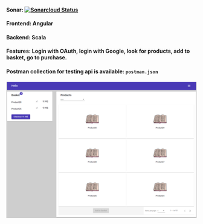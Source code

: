 #### Sonar: [![Sonarcloud Status](https://sonarcloud.io/api/project_badges/measure?project=com.lapots.breed.judge:judge-rule-engine&metric=alert_status)](https://sonarcloud.io/dashboard?id=szanuje_angular-scala-play-shop)

#### Frontend: Angular
#### Backend: Scala
#### Features: Login with OAuth, login with Google, look for products, add to basket, go to purchase.
#### Postman collection for testing api is available: `postman.json`

![img.png](img.png)